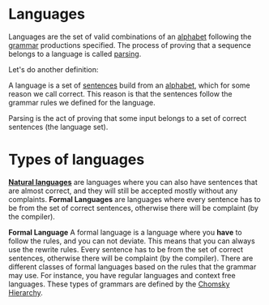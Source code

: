 # Languages

Languages are the set of valid combinations of an [alphabet](Alphabet.md) following the [grammar](Grammar.md) productions specified. The process of proving that a sequence belongs to a language is called [parsing](Parsing.md). 

Let's do another definition:

A language is a set of [sentences](../Data/Sentences.md) build from an [alphabet](Alphabet.md), which for some reason we call correct. This reason is that the sentences follow the grammar rules we defined for the language. 

Parsing is the act of proving that some input belongs to a set of correct sentences (the language set). 

# Types of languages 
**[Natural languages](Natural%20languages.md)** are languages where you can also have sentences that are almost correct, and they will still be accepted mostly without any complaints. **Formal Languages** are languages where every sentence has to be from the set of correct sentences, otherwise there will be complaint (by the compiler).

**Formal Language** A formal language is a language where you **have** to follow the rules, and you can not deviate. This means that you can always use the rewrite rules. Every sentence has to be from the set of correct sentences, otherwise there will be complaint (by the compiler). There are different classes of formal languages based on the rules that the grammar may use.  For instance, you have regular languages and context free languages. These types of grammars are defined by the [Chomsky Hierarchy](Chomsky%20%20Hierarchy.md).
